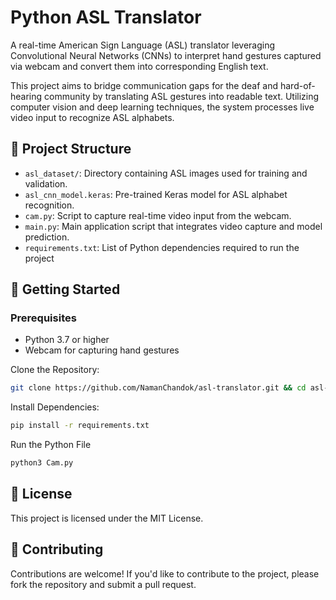 # Python ASL Translator
A real-time American Sign Language (ASL) translator leveraging Convolutional Neural Networks (CNNs) to interpret hand gestures captured via webcam and convert them into corresponding English text.​

This project aims to bridge communication gaps for the deaf and hard-of-hearing community by translating ASL gestures into readable text. Utilizing computer vision and deep learning techniques, the system processes live video input to recognize ASL alphabets.​

## 📂 Project Structure
- `asl_dataset/`: Directory containing ASL images used for training and validation.
- `asl_cnn_model.keras`: Pre-trained Keras model for ASL alphabet recognition.
- `cam.py`: Script to capture real-time video input from the webcam.
- `main.py`: Main application script that integrates video capture and model prediction.
- `requirements.txt`: List of Python dependencies required to run the project

## 🚀 Getting Started

### Prerequisites
- Python 3.7 or higher
- Webcam for capturing hand gestures​

Clone the Repository:
```bash
git clone https://github.com/NamanChandok/asl-translator.git && cd asl-translator
```

Install Dependencies:
```bash
pip install -r requirements.txt
```

Run the Python File
```bash
python3 Cam.py
```

## 📄 License

This project is licensed under the MIT License.

## 🤝 Contributing

Contributions are welcome! If you'd like to contribute to the project, please fork the repository and submit a pull request.
